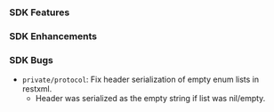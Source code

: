### SDK Features

### SDK Enhancements

### SDK Bugs
* `private/protocol`: Fix header serialization of empty enum lists in restxml.
  * Header was serialized as the empty string if list was nil/empty.
